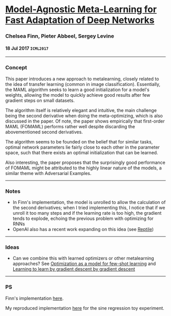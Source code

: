 # [Model-Agnostic Meta-Learning for Fast Adaptation of Deep Networks](https://arxiv.org/abs/1703.03400)

### Chelsea Finn, Pieter Abbeel, Sergey Levine

#### 18 Jul 2017 `ICML2017`

---

### Concept

This paper introduces a new approach to metalearning, closely related to the idea of transfer learning (common in image classification). Essentially, the MAML algorithm seeks to learn a good initialization for a model's weights, allowing the model to quickly achieve good results after few gradient steps on small datasets. 

The algorithm itself is relatively elegant and intuitive, the main challenge being the second derivative when doing the meta-optimizing, which is also discussed in the paper. Of note, the paper shows empirically that first-order MAML (FOMAML) performs rather well despite discarding the abovementioned second derivatives.

The algorithm seems to be founded on the belief that for similar tasks, optimal network parameters lie fairly close to each other in the parameter space, such that there exists an optimal initialization that can be learned. 

Also interesting, the paper proposes that the surprisingly good performance of FOMAML might be attributed to the highly linear nature of the models, a similar theme with Adversarial Examples.

---

### Notes

- In Finn's implementation, the model is unrolled to allow the calculation of the second derivatives; when I tried implementing this, I notice that if we unroll it too many steps and if the learning rate is too high, the gradient tends to explode, echoing the previous problem with optimizing for RNNs
- OpenAI also has a recent work expanding on this idea (see [Reptile](https://blog.openai.com/reptile/))

---

### Ideas

- Can we combine this with learned optimizers or other metalearning approaches? See [Optimization as a model for few-shot learning](https://openreview.net/pdf?id=rJY0-Kcll) and [Learning to learn by gradient descent by gradient descent](https://arxiv.org/abs/1606.04474)

---

### PS

Finn's implementation [here](https://github.com/cbfinn/maml).

My reproduced implementation [here](https://github.com/greentfrapp/maml-reptile) for the sine regression toy experiment.